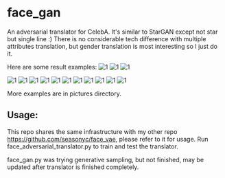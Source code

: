 # face_gan
An adversarial translator for CelebA. It's similar to StarGAN except not star but single line :) There is no considerable tech difference with multiple attributes translation, but gender translation is most interesting so I just do it.

Here are some result examples:
![1](https://github.com/seasonyc/face_gan/blob/master/pictures/image_pair0_1553074287.2175086.jpg)
![1](https://github.com/seasonyc/face_gan/blob/master/pictures/image_pair0_1553074289.4493124.jpg)
![1](https://github.com/seasonyc/face_gan/blob/master/pictures/image_pair0_1553074249.7120426.jpg)


![1](https://github.com/seasonyc/face_gan/blob/master/pictures/test711_real_[-23.876125]_cls_[1.8223753e-05]_fake_[-30.68583]_cls_[0.99965394].jpg)
![1](https://github.com/seasonyc/face_gan/blob/master/pictures/test384_real_[-24.379768]_cls_[0.99990344]_fake_[-31.342482]_cls_[7.409108e-05].jpg)
![1](https://github.com/seasonyc/face_gan/blob/master/pictures/test732_real_[-25.766495]_cls_[0.00017546]_fake_[-30.825687]_cls_[0.99986744].jpg)
![1](https://github.com/seasonyc/face_gan/blob/master/pictures/test17382_real_[-25.97427]_cls_[0.00457427]_fake_[-31.820068]_cls_[0.9998902].jpg)
![1](https://github.com/seasonyc/face_gan/blob/master/pictures/test18195_real_[-23.27821]_cls_[0.999808]_fake_[-30.654938]_cls_[4.9062754e-05].jpg)
![1](https://github.com/seasonyc/face_gan/blob/master/pictures/test18570_real_[-24.10792]_cls_[0.9996203]_fake_[-32.12931]_cls_[0.00791965].jpg)
![1](https://github.com/seasonyc/face_gan/blob/master/pictures/test19333_real_[-27.565681]_cls_[0.99935895]_fake_[-30.292011]_cls_[0.00061151].jpg)
![1](https://github.com/seasonyc/face_gan/blob/master/pictures/test19411_real_[-24.270924]_cls_[0.00597421]_fake_[-31.70248]_cls_[0.99802905].jpg)
![1](https://github.com/seasonyc/face_gan/blob/master/pictures/v20855_real_[-25.562374]_cls_[0.9997322]_fake_[-32.25587]_cls_[0.00554323].jpg)
![1](https://github.com/seasonyc/face_gan/blob/master/pictures/v20973_real_[-23.889225]_cls_[0.9988399]_fake_[-30.70314]_cls_[0.000201].jpg)
![1](https://github.com/seasonyc/face_gan/blob/master/pictures/v20680_real_[-28.391115]_cls_[0.9996394]_fake_[-31.644875]_cls_[0.0160531].jpg)

More examples are in pictures directory.

## Usage:
This repo shares the same infrastructure with my other repo https://github.com/seasonyc/face_vae, please refer to it for usage. Run face_adversarial_translator.py to train and test the translator.

face_gan.py was trying generative sampling, but not finished, may be updated after translator is finished completely.
